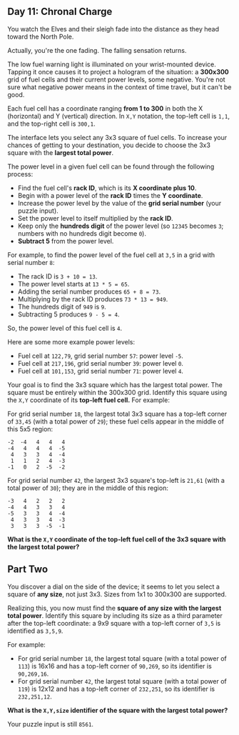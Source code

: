 ## Day 11: Chronal Charge

You watch the Elves and their sleigh fade into the distance as they head toward the North Pole.

Actually, you're the one fading. The falling sensation returns.

The low fuel warning light is illuminated on your wrist-mounted device. Tapping it once causes it to project a hologram of the situation: a __300x300__ grid of fuel cells and their current power levels, some negative. You're not sure what negative power means in the context of time travel, but it can't be good.

Each fuel cell has a coordinate ranging __from 1 to 300__ in both the X (horizontal) and Y (vertical) direction. In `X,Y` notation, the top-left cell is `1,1`, and the top-right cell is `300,1`.

The interface lets you select any 3x3 square of fuel cells. To increase your chances of getting to your destination, you decide to choose the 3x3 square with the __largest total power__.

The power level in a given fuel cell can be found through the following process:

- Find the fuel cell's __rack ID__, which is its __X coordinate plus 10__.
- Begin with a power level of the __rack ID__ times the __Y coordinate__.
- Increase the power level by the value of the __grid serial number__ (your puzzle input).
- Set the power level to itself multiplied by the __rack ID__.
- Keep only the __hundreds digit__ of the power level (so `12345` becomes `3`; numbers with no hundreds digit become `0`).
- __Subtract 5__ from the power level.

For example, to find the power level of the fuel cell at `3,5` in a grid with serial number `8`:

- The rack ID is `3 + 10 = 13`.
- The power level starts at `13 * 5 = 65`.
- Adding the serial number produces `65 + 8 = 73`.
- Multiplying by the rack ID produces `73 * 13 = 949`.
- The hundreds digit of `949` is `9`.
- Subtracting 5 produces `9 - 5 = 4`.

So, the power level of this fuel cell is `4`.

Here are some more example power levels:

- Fuel cell at  `122,79`, grid serial number `57`: power level `-5`.
- Fuel cell at `217,196`, grid serial number `39`: power level  `0`.
- Fuel cell at `101,153`, grid serial number `71`: power level  `4`.

Your goal is to find the 3x3 square which has the largest total power. The square must be entirely within the 300x300 grid. Identify this square using the `X,Y` coordinate of its __top-left fuel cell.__ For example:

For grid serial number `18`, the largest total 3x3 square has a top-left corner of `33,45` (with a total power of `29`); these fuel cells appear in the middle of this 5x5 region:

```
-2  -4   4   4   4
-4   4   4   4  -5
 4   3   3   4  -4
 1   1   2   4  -3
-1   0   2  -5  -2
```

For grid serial number `42`, the largest 3x3 square's top-left is `21,61` (with a total power of `30`); they are in the middle of this region:

```
-3   4   2   2   2
-4   4   3   3   4
-5   3   3   4  -4
 4   3   3   4  -3
 3   3   3  -5  -1
```

__What is the `X,Y` coordinate of the top-left fuel cell of the 3x3 square with the largest total power?__

## Part Two

You discover a dial on the side of the device; it seems to let you select a square of __any size__, not just 3x3. Sizes from 1x1 to 300x300 are supported.

Realizing this, you now must find the __square of any size with the largest total power__. Identify this square by including its size as a third parameter after the top-left coordinate: a 9x9 square with a top-left corner of `3,5` is identified as `3,5,9`.

For example:

- For grid serial number `18`, the largest total square (with a total power of `113`) is 16x16 and has a top-left corner of `90,269`, so its identifier is `90,269,16`.
- For grid serial number `42`, the largest total square (with a total power of `119`) is 12x12 and has a top-left corner of `232,251`, so its identifier is `232,251,12`.

__What is the `X,Y,size` identifier of the square with the largest total
power?__

Your puzzle input is still `8561`.

